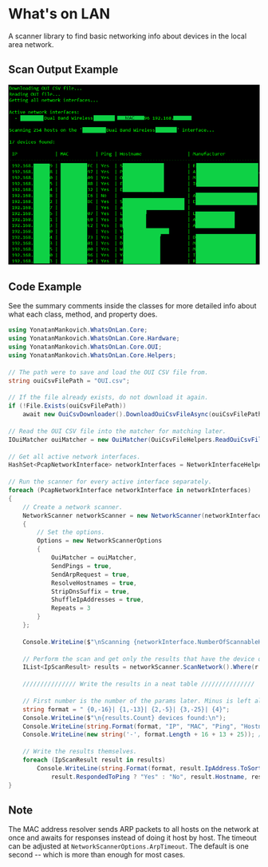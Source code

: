 # What's on LAN

A scanner library to find basic networking info about devices in the local area network.

## Scan Output Example

![Scan Results](media/scan-results.png)

## Code Example

See the summary comments inside the classes for more detailed info about what each class, method, and property does.

```cs
using YonatanMankovich.WhatsOnLan.Core;
using YonatanMankovich.WhatsOnLan.Core.Hardware;
using YonatanMankovich.WhatsOnLan.Core.OUI;
using YonatanMankovich.WhatsOnLan.Core.Helpers;

// The path were to save and load the OUI CSV file from.
string ouiCsvFilePath = "OUI.csv";

// If the file already exists, do not download it again.
if (!File.Exists(ouiCsvFilePath))
    await new OuiCsvDownloader().DownloadOuiCsvFileAsync(ouiCsvFilePath);

// Read the OUI CSV file into the matcher for matching later.
IOuiMatcher ouiMatcher = new OuiMatcher(OuiCsvFileHelpers.ReadOuiCsvFileLines(ouiCsvFilePath));

// Get all active network interfaces.
HashSet<PcapNetworkInterface> networkInterfaces = NetworkInterfaceHelpers.GetAllDistinctPcapNetworkInterfaces().ToHashSet();

// Run the scanner for every active interface separately.
foreach (PcapNetworkInterface networkInterface in networkInterfaces)
{
    // Create a network scanner.
    NetworkScanner networkScanner = new NetworkScanner(networkInterface)
    {
        // Set the options.
        Options = new NetworkScannerOptions
        {
            OuiMatcher = ouiMatcher,
            SendPings = true,
            SendArpRequest = true,
            ResolveHostnames = true,
            StripDnsSuffix = true,
            ShuffleIpAddresses = true,
            Repeats = 3
        }
    };

    Console.WriteLine($"\nScanning {networkInterface.NumberOfScannableHosts} hosts on the '{networkInterface.Name}' interface...");

    // Perform the scan and get only the results that have the device online.
    IList<IpScanResult> results = networkScanner.ScanNetwork().Where(r => r.IsOnline).ToList();

    /////////////// Write the results in a neat table ///////////////

    // First number is the number of the params later. Minus is left align. Last number is the column width.
    string format = " {0,-16}| {1,-13}| {2,-5}| {3,-25}| {4}";
    Console.WriteLine($"\n{results.Count} devices found:\n");
    Console.WriteLine(string.Format(format, "IP", "MAC", "Ping", "Hostname", "Manufacturer")); // Headers
    Console.WriteLine(new string('-', format.Length + 16 + 13 + 25)); // Draw a line --------- under the headers.

    // Write the results themselves.
    foreach (IpScanResult result in results)
        Console.WriteLine(string.Format(format, result.IpAddress.ToSortableString(), result.MacAddress,
            result.RespondedToPing ? "Yes" : "No", result.Hostname, result.Manufacturer));
}
```

## Note

The MAC address resolver sends ARP packets to all hosts on the network at once and awaits for responses instead of doing it host by host. The timeout can be adjusted at `NetworkScannerOptions.ArpTimeout`. The default is one second -- which is more than enough for most cases.
